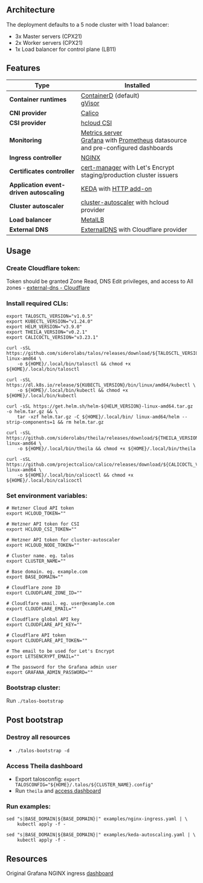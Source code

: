 ## Architecture

The deployment defaults to a 5 node cluster with 1 load balancer:

- 3x Master servers (CPX21)
- 2x Worker servers (CPX21)
- 1x Load balancer for control plane (LB11)

## Features
|  Type | Installed |
|---|---|
| **Container runtimes** | [ContainerD](https://containerd.io/) (default)<br>[gVisor](https://gvisor.dev/) |
| **CNI provider** | [Calico](https://projectcalico.docs.tigera.io/about/about-calico) |
| **CSI provider** | [hcloud CSI](https://github.com/hetznercloud/csi-driver) |
| **Monitoring** | [Metrics server](https://github.com/kubernetes-sigs/metrics-server)<br>[Grafana](https://grafana.com/) with [Prometheus](https://prometheus.io/) datasource and pre-configured dashboards |
| **Ingress controller** | [NGINX](https://kubernetes.github.io/ingress-nginx/) |
| **Certificates controller** | [cert-manager](https://cert-manager.io/) with Let's Encrypt staging/production cluster issuers |
| **Application event-driven autoscaling** | [KEDA](https://keda.sh/) with [HTTP add-on](https://github.com/kedacore/http-add-on) |
| **Cluster autoscaler** | [cluster-autoscaler](https://github.com/kubernetes/autoscaler/tree/master/cluster-autoscaler) with hcloud provider |
| **Load balancer** | [MetalLB](https://metallb.universe.tf/) |
| **External DNS** | [ExternalDNS](https://github.com/kubernetes-sigs/external-dns) with Cloudflare provider |

## Usage

### Create Cloudflare token:
Token should be granted Zone Read, DNS Edit privileges, and access to All zones - [external-dns - Cloudflare](
https://github.com/kubernetes-sigs/external-dns/blob/master/docs/tutorials/cloudflare.md)

### Install required CLIs:
```
export TALOSCTL_VERSION="v1.0.5"
export KUBECTL_VERSION="v1.24.0"
export HELM_VERSION="v3.9.0"
export THEILA_VERSION="v0.2.1"
export CALICOCTL_VERSION="v3.23.1"

curl -sSL https://github.com/siderolabs/talos/releases/download/${TALOSCTL_VERSION}/talosctl-linux-amd64 \
    -o ${HOME}/.local/bin/talosctl && chmod +x ${HOME}/.local/bin/talosctl

curl -sSL https://dl.k8s.io/release/${KUBECTL_VERSION}/bin/linux/amd64/kubectl \
    -o ${HOME}/.local/bin/kubectl && chmod +x ${HOME}/.local/bin/kubectl

curl -sSL https://get.helm.sh/helm-${HELM_VERSION}-linux-amd64.tar.gz -o helm.tar.gz && \
    tar -xzf helm.tar.gz -C ${HOME}/.local/bin/ linux-amd64/helm --strip-components=1 && rm helm.tar.gz

curl -sSL https://github.com/siderolabs/theila/releases/download/${THEILA_VERSION}/theila-linux-amd64 \
    -o ${HOME}/.local/bin/theila && chmod +x ${HOME}/.local/bin/theila

curl -sSL https://github.com/projectcalico/calico/releases/download/${CALICOCTL_VERSION}/calicoctl-linux-amd64 \
    -o ${HOME}/.local/bin/calicoctl && chmod +x ${HOME}/.local/bin/calicoctl
```

### Set environment variables:
```
# Hetzner Cloud API token
export HCLOUD_TOKEN=""

# Hetzner API token for CSI
export HCLOUD_CSI_TOKEN=""

# Hetzner API token for cluster-autoscaler
export HCLOUD_NODE_TOKEN=""

# Cluster name. eg. talos
export CLUSTER_NAME=""

# Base domain. eg. example.com
export BASE_DOMAIN=""

# Cloudflare zone ID
export CLOUDFLARE_ZONE_ID=""

# Cloudlfare email. eg. user@example.com
export CLOUDFLARE_EMAIL=""

# Cloudflare global API key
export CLOUDFLARE_API_KEY=""

# Cloudflare API token
export CLOUDFLARE_API_TOKEN=""

# The email to be used for Let's Encrypt
export LETSENCRYPT_EMAIL=""

# The password for the Grafana admin user
export GRAFANA_ADMIN_PASSWORD=""
```

### Bootstrap cluster:
Run `./talos-bootstrap`

## Post bootstrap
### Destroy all resources
- `./talos-bootstrap -d`

### Access Theila dashboard
- Export talosconfig: `export TALOSCONFIG="${HOME}/.talos/${CLUSTER_NAME}.config"`
- Run `theila` and [access dashboard](http://localhost:8080/)

### Run examples:
```
sed "s|BASE_DOMAIN|${BASE_DOMAIN}|" examples/nginx-ingress.yaml | \
    kubectl apply -f -

sed "s|BASE_DOMAIN|${BASE_DOMAIN}|" examples/keda-autoscaling.yaml | \
    kubectl apply -f -
```

## Resources
Original Grafana NGINX ingress [dashboard](https://raw.githubusercontent.com/kubernetes/ingress-nginx/main/deploy/grafana/dashboards/nginx.json)